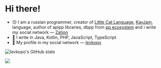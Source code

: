 # Hi there!
- 🙃  I am a russian programmer, creator of [Little Cat Language](https://github.com/lclang), [KayJam](https://github.com/KayJamLang), language, author of apipp libraries, dbpp from [pp ecosystem](https://github.com/ppeco) and i write my social network — [Zation](https://zation.ru)
- 🤔  I write in Java, Kotlin, PHP, JavaScript, TypeScript
- 📕  My profile in my social network — [levkopo](https://zation.ru/user/1)

![levkopo's GitHub stats](https://github-readme-stats.vercel.app/api?username=levkopo&count_private=true&theme=github_dark)

![](https://github-readme-stats.vercel.app/api/top-langs/?username=levkopo&layout=compact&hide=html&bg_color=00000000&text_color=7a7a7a)
